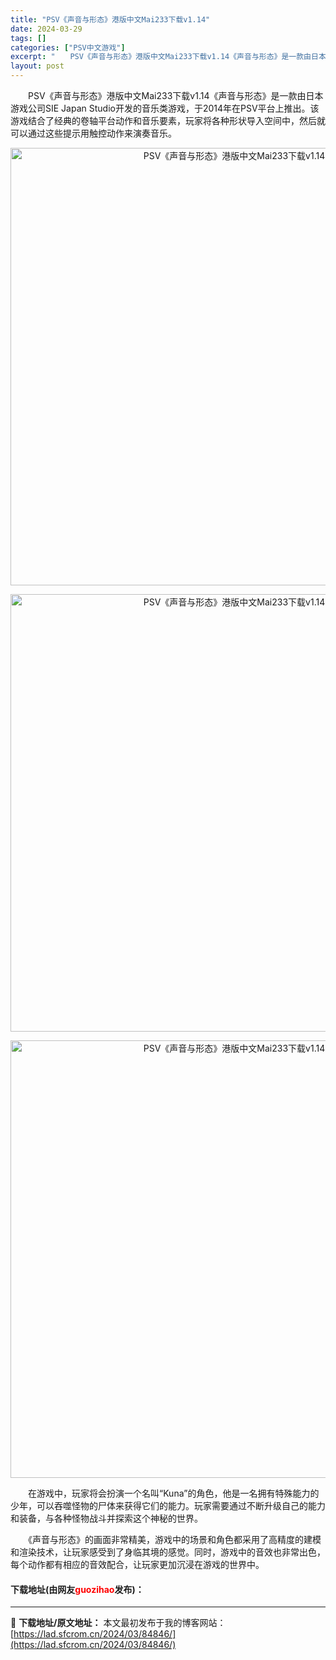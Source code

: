 ```yaml
---
title: "PSV《声音与形态》港版中文Mai233下载v1.14"
date: 2024-03-29
tags: []
categories: ["PSV中文游戏"]
excerpt: "　　PSV《声音与形态》港版中文Mai233下载v1.14《声音与形态》是一款由日本游戏公司SIE Japan Studio开发的音乐类游戏，于2014年在PSV平台上推出。该游戏结合了经典的卷轴平台动作和音乐要素，玩家将各种形状导入空间中，然后就可以通过这些提示用触控动作来演奏音乐。 　　在游戏中&hellip;"
layout: post
---
```


 <p>　　PSV《声音与形态》港版中文Mai233下载v1.14《声音与形态》是一款由日本游戏公司SIE Japan Studio开发的音乐类游戏，于2014年在PSV平台上推出。该游戏结合了经典的卷轴平台动作和音乐要素，玩家将各种形状导入空间中，然后就可以通过这些提示用触控动作来演奏音乐。</p> <p align="center"><img align="" border="0" src="https://lad.sfcrom.cn/wp-content/uploads/2024/03/20240329_660675b9ecaa6.webp" width="700" alt="PSV《声音与形态》港版中文Mai233下载v1.14" /></p> <p align="center"><img align="" border="0" src="https://lad.sfcrom.cn/wp-content/uploads/2024/03/20240329_660675ba4a574.webp" width="700" alt="PSV《声音与形态》港版中文Mai233下载v1.14" /></p> <p align="center"><img align="" border="0" src="https://lad.sfcrom.cn/wp-content/uploads/2024/03/20240329_660675baa058d.webp" width="700" alt="PSV《声音与形态》港版中文Mai233下载v1.14" /></p> <p>　　在游戏中，玩家将会扮演一个名叫&ldquo;Kuna&rdquo;的角色，他是一名拥有特殊能力的少年，可以吞噬怪物的尸体来获得它们的能力。玩家需要通过不断升级自己的能力和装备，与各种怪物战斗并探索这个神秘的世界。</p> <p>　　《声音与形态》的画面非常精美，游戏中的场景和角色都采用了高精度的建模和渲染技术，让玩家感受到了身临其境的感觉。同时，游戏中的音效也非常出色，每个动作都有相应的音效配合，让玩家更加沉浸在游戏的世界中。</p> <p><h4>下载地址(由网友<font color="red">guozihao</font>发布)：</h4></p> 

---
📖 **下载地址/原文地址：** 本文最初发布于我的博客网站：[https://lad.sfcrom.cn/2024/03/84846/](https://lad.sfcrom.cn/2024/03/84846/)
